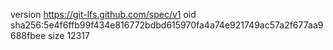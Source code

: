 version https://git-lfs.github.com/spec/v1
oid sha256:5e4f6ffb99f434e816772bdbd615970fa4a74e921749ac57a2f677aa9688fbee
size 12317
